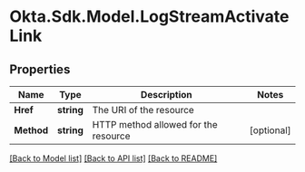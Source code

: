 # Okta.Sdk.Model.LogStreamActivateLink

## Properties

Name | Type | Description | Notes
------------ | ------------- | ------------- | -------------
**Href** | **string** | The URI of the resource | 
**Method** | **string** | HTTP method allowed for the resource | [optional] 

[[Back to Model list]](../README.md#documentation-for-models) [[Back to API list]](../README.md#documentation-for-api-endpoints) [[Back to README]](../README.md)


